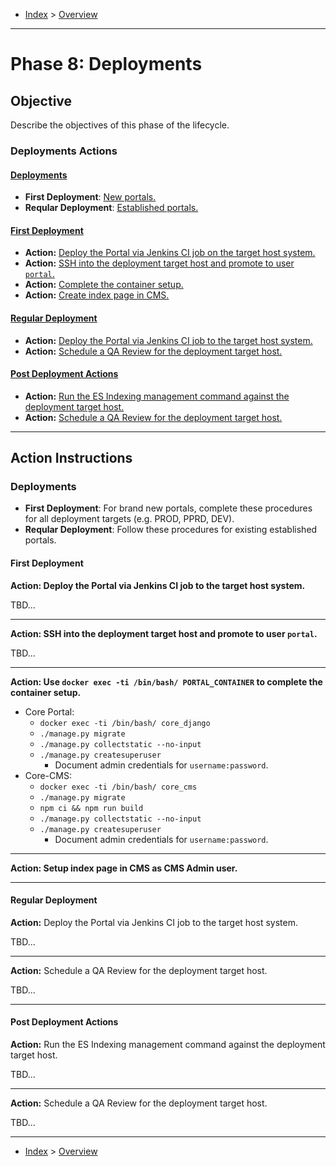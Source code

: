 - [Index](../index.md) > [Overview](overview.md)

---

<a id="phase8"></a>

# Phase 8: Deployments

## Objective

Describe the objectives of this phase of the lifecycle.

<a id="actions"></a>

### Deployments Actions

#### [Deployments](#deployments)

- **First Deployment**: [New portals.](#fd)
- **Reqular Deployment**: [Established portals.](#rd)

<a id="fd"></a>

#### [First Deployment](#fdi)

- **Action:** [Deploy the Portal via Jenkins CI job on the target host system.](#action1)
- **Action:** [SSH into the deployment target host and promote to user `portal`.](#action2)
- **Action:** [Complete the container setup.](#action3)
- **Action:** [Create index page in CMS.](#action4)

<a id="rd"></a>

#### [Regular Deployment](#rdi)

- **Action:** [Deploy the Portal via Jenkins CI job to the target host system.](#action5)
- **Action:** [Schedule a QA Review for the deployment target host.](#action6)

<a id="pda"></a>

#### [Post Deployment Actions](#pda)

- **Action:** [Run the ES Indexing management command against the deployment target host.](#action7)
- **Action:** [Schedule a QA Review for the deployment target host.](#action8)

---

<a id="instructions"></a>

## Action Instructions

<a id="deployments"></a>

### Deployments

- **First Deployment**: For brand new portals, complete these procedures for all deployment targets (e.g. PROD, PPRD, DEV).
- **Reqular Deployment**: Follow these procedures for existing established portals.

<a id="fdi"></a>

#### First Deployment

<a id="action1"></a>

**Action: Deploy the Portal via Jenkins CI job to the target host system.**

TBD...

---

<a id="action2"></a>

**Action: SSH into the deployment target host and promote to user `portal`.**

TBD...

---

<a id="action3"></a>

**Action: Use `docker exec -ti /bin/bash/ PORTAL_CONTAINER` to complete the container setup.**

  - Core Portal:
    - `docker exec -ti /bin/bash/ core_django`
    - `./manage.py migrate`
    - `./manage.py collectstatic --no-input`
    - `./manage.py createsuperuser`
      - Document admin credentials for `username:password`.
  - Core-CMS:
    - `docker exec -ti /bin/bash/ core_cms`
    - `./manage.py migrate`
    - `npm ci && npm run build`
    - `./manage.py collectstatic --no-input`
    - `./manage.py createsuperuser`
      - Document admin credentials for `username:password`.

---

<a id="action4"></a>

**Action: Setup index page in CMS as CMS Admin user.**

---

<a id="rdi"></a>

#### Regular Deployment

<a id="action5"></a>

**Action:** Deploy the Portal via Jenkins CI job to the target host system.

TBD...

---

<a id="action6"></a>

**Action:** Schedule a QA Review for the deployment target host.

TBD...

---

<a id="pda"></a>

#### Post Deployment Actions

<a id="action7"></a>

**Action:** Run the ES Indexing management command against the deployment target host.

TBD...

---

<a id="action8"></a>

**Action:** Schedule a QA Review for the deployment target host.

TBD...

---

- [Index](../index.md) > [Overview](overview.md)
